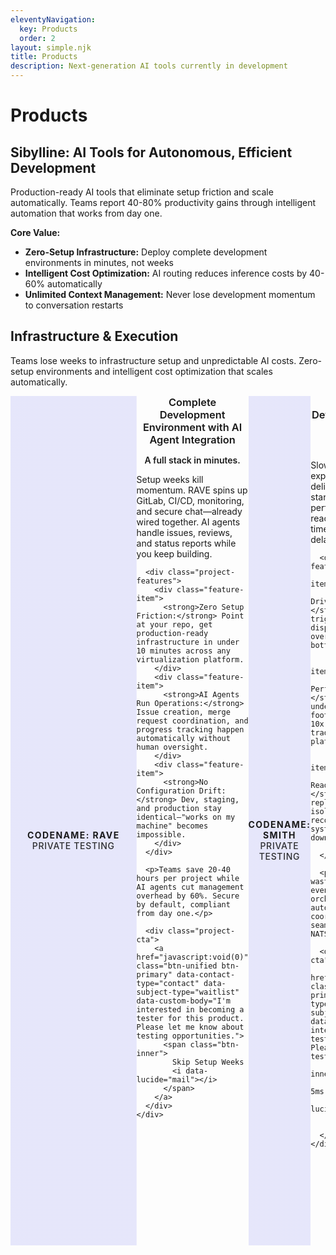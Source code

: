 ```yaml
---
eleventyNavigation:
  key: Products
  order: 2
layout: simple.njk
title: Products
description: Next-generation AI tools currently in development
---
```


# Products

## Sibylline: AI Tools for Autonomous, Efficient Development

Production-ready AI tools that eliminate setup friction and scale automatically. Teams report 40-80% productivity gains through intelligent automation that works from day one.

**Core Value:**
* **Zero-Setup Infrastructure:** Deploy complete development environments in minutes, not weeks
* **Intelligent Cost Optimization:** AI routing reduces inference costs by 40-60% automatically  
* **Unlimited Context Management:** Never lose development momentum to conversation restarts

## Infrastructure & Execution

Teams lose weeks to infrastructure setup and unpredictable AI costs. Zero-setup environments and intelligent cost optimization that scales automatically.

<!-- Product Rave -->
<div class="project-brochure" id="rave-product">
  <div class="project-visual">
    <i data-lucide="factory" class="project-icon"></i>
    <div class="project-codename">Codename: RAVE</div>
    <div class="project-status">Private Testing</div>
  </div>
  <div class="project-content">
    <h3>Complete Development Environment with AI Agent Integration</h3>
    <div class="project-pitch">
      <p><strong>A full stack in minutes.</strong></p>
      <p>Setup weeks kill momentum. RAVE spins up GitLab, CI/CD, monitoring, and secure chat—already wired together. AI agents handle issues, reviews, and status reports while you keep building.</p>
      
      <div class="project-features">
        <div class="feature-item">
          <strong>Zero Setup Friction:</strong> Point at your repo, get production-ready infrastructure in under 10 minutes across any virtualization platform.
        </div>
        <div class="feature-item">
          <strong>AI Agents Run Operations:</strong> Issue creation, merge request coordination, and progress tracking happen automatically without human oversight.
        </div>
        <div class="feature-item">
          <strong>No Configuration Drift:</strong> Dev, staging, and production stay identical—"works on my machine" becomes impossible.
        </div>
      </div>
      
      <p>Teams save 20-40 hours per project while AI agents cut management overhead by 60%. Secure by default, compliant from day one.</p>
      
      <div class="project-cta">
        <a href="javascript:void(0)" class="btn-unified btn-primary" data-contact-type="contact" data-subject-type="waitlist" data-custom-body="I'm interested in becoming a tester for this product. Please let me know about testing opportunities.">
          <span class="btn-inner">
            Skip Setup Weeks
            <i data-lucide="mail"></i>
          </span>
        </a>
      </div>
    </div>
  </div>
</div>

<!-- Product Smith -->
<div class="project-brochure" id="smith-product">
  <div class="project-visual">
    <i data-lucide="cpu" class="project-icon"></i>
    <div class="project-codename">Codename: SMITH</div>
    <div class="project-status">Private Testing</div>
  </div>
  <div class="project-content">
    <h3>Reactive Agent Development Platform</h3>
    <div class="project-pitch">
      <p><strong>Agents that react instantly.</strong></p>
      <p>Slow agents kill user experience. SMITH delivers sub-5ms cold starts with Rust performance—agents react to events in real-time, not after polling delays.</p>
      
      <div class="project-features">
        <div class="feature-item">
          <strong>Event-Driven Architecture:</strong> NATS streams trigger instant agent dispatch. No polling overhead, no coordination bottlenecks.
        </div>
        <div class="feature-item">
          <strong>Rust Performance Core:</strong> Cold starts under 5ms, memory footprint under 150MB. 10x faster than traditional agent platforms.
        </div>
        <div class="feature-item">
          <strong>Production-Ready Reliability:</strong> Deterministic replay, process isolation, automatic recovery. Built for systems that can't go down.
        </div>
      </div>
      
      <p>Teams cut resource waste by 80% through event-driven orchestration that scales automatically. Multi-node coordination happens seamlessly through native NATS integration.</p>
      
      <div class="project-cta">
        <a href="javascript:void(0)" class="btn-unified btn-primary" data-contact-type="contact" data-subject-type="waitlist" data-custom-body="I'm interested in becoming a tester for this product. Please let me know about testing opportunities.">
          <span class="btn-inner">
            Experience Sub-5ms Response
            <i data-lucide="mail"></i>
          </span>
        </a>
      </div>
    </div>
  </div>
</div>

<!-- Product Heimdall -->
<div class="project-brochure" id="heimdall-product">
  <div class="project-visual">
    <i data-lucide="eye" class="project-icon"></i>
    <div class="project-codename">Codename: HEIMDALL</div>
    <div class="project-status">Private Testing</div>
  </div>
  <div class="project-content">
    <h3>Intelligent LLM Router with Cost-Quality Optimization</h3>
    <div class="project-pitch">
      <p><strong>Stop burning tokens on simple tasks.</strong></p>
      <p>Picking models by hand is guesswork—you either waste money on trivial calls or get garbage on complex ones. HEIMDALL runs ML triage, routing each request to the cheapest model that can still nail it.</p>
      
      <div class="project-features">
        <div class="feature-item">
          <strong>Smart Model Routing:</strong> Complexity analysis routes between DeepSeek/Qwen for simple tasks, Claude/GPT-5 for medium, premium reasoning for hard problems.
        </div>
        <div class="feature-item">
          <strong>Cost-Quality Balance:</strong> Research-backed scoring finds the sweet spot—best quality per dollar, not just cheapest or best.
        </div>
        <div class="feature-item">
          <strong>Dynamic Reasoning Budget:</strong> Adjusts thinking time based on task complexity. Simple questions get fast answers, hard problems get deep reasoning.
        </div>
      </div>
      
      <p>Teams cut AI costs by 40-60% while maintaining quality through intelligent triage. OAuth integration with all major providers plus fallback handling means zero downtime.</p>
      
      <div class="project-cta">
        <a href="javascript:void(0)" class="btn-unified btn-primary" data-contact-type="contact" data-subject-type="waitlist" data-custom-body="I'm interested in becoming a tester for this product. Please let me know about testing opportunities.">
          <span class="btn-inner">
            Cut Token Bills 40%
            <i data-lucide="mail"></i>
          </span>
        </a>
      </div>
    </div>
  </div>
</div>

## Research & Knowledge Systems

Knowledge workers lose 2-3 hours daily to information fragmentation and context limits. Unified research intelligence and infinite agent memory transform information chaos into actionable insights.

<!-- Product Mimir -->
<div class="project-brochure" id="mimir-product">
  <div class="project-visual">
    <i data-lucide="brain-circuit" class="project-icon"></i>
    <div class="project-codename">Codename: MIMIR</div>
    <div class="project-status">Private Testing</div>
  </div>
  <div class="project-content">
    <h3>Research Swarm Intelligence for Hard Problems</h3>
    <div class="project-pitch">
      <p><strong>When one agent isn't enough.</strong></p>
      <p>Complex problems need specialized expertise from multiple angles. MIMIR coordinates research agents—code analysis, literature review, cross-domain synthesis—into a six-stage intelligence pipeline that tackles what single agents miss.</p>
      
      <div class="project-features">
        <div class="feature-item">
          <strong>Unified Search Intelligence:</strong> Combines code search, documentation, and research tools into one interface. No more agent confusion from overlapping tools.
        </div>
        <div class="feature-item">
          <strong>Coordinated Agent Swarm:</strong> Specialists work in parallel—code analyzers find patterns, literature reviewers surface research, synthesis agents connect insights.
        </div>
        <div class="feature-item">
          <strong>Six-Stage Problem Pipeline:</strong> From initial analysis through breakthrough synthesis, each stage builds toward solutions that manual research typically misses.
        </div>
      </div>
      
      <p>Engineering teams cut complex problem resolution time by 70% through coordinated intelligence. Citation tracking and systematic workflow coordination eliminate research chaos.</p>
      
      <div class="project-cta">
        <a href="https://github.com/sibyllinesoft/mimir" class="btn-unified btn-primary">
          <span class="btn-inner">
            View on GitHub
            <i data-lucide="github"></i>
          </span>
        </a>
      </div>
    </div>
  </div>
</div>

<!-- Product Lethe -->
<div class="project-brochure" id="lethe-product">
  <div class="project-visual">
    <i data-lucide="memory-stick" class="project-icon"></i>
    <div class="project-codename">Codename: LETHE</div>
    <div class="project-status">Private Testing</div>
  </div>
  <div class="project-content">
    <h3>Infinite Context for Agents Through Intelligent Forgetting</h3>
    <div class="project-pitch">
      <p><strong>Infinite context without the noise.</strong></p>
      <p>Context limits kill productivity. Agents forget important details, you lose momentum choosing what to include, and conversations die after 50 messages. LETHE reads everything but forgets what doesn't matter.</p>
      
      <div class="project-features">
        <div class="feature-item">
          <strong>Smart Context Filtering:</strong> Automatically compresses verbose chat into information-dense summaries while preserving every critical detail.
        </div>
        <div class="feature-item">
          <strong>Zero Manual Decisions:</strong> Stop choosing what context to include. Agents access unlimited conversation history automatically.
        </div>
        <div class="feature-item">
          <strong>Intelligent Compression:</strong> Rewrites long messages into tight summaries that maintain full accuracy and meaning.
        </div>
      </div>
      
      <p>Teams recover 90% of time spent on context management while sessions stretch to 300+ messages without drift or performance loss.</p>
      
      <div class="project-cta">
        <a href="https://github.com/sibyllinesoft/lethe" class="btn-unified btn-primary">
          <span class="btn-inner">
            View on GitHub
            <i data-lucide="github"></i>
          </span>
        </a>
      </div>
    </div>
  </div>
</div>

<!-- Product Scribe -->
<div class="project-brochure" id="scribe-product">
  <div class="project-visual">
    <i data-lucide="zap" class="project-icon"></i>
    <div class="project-codename">Codename: SCRIBE</div>
    <div class="project-status">Production Ready</div>
  </div>
  <div class="project-content">
    <h3>Effortless Codebase Sharing with LLMs That Scales to Any Repository</h3>
    <div class="project-pitch">
      <p><strong>Point at any repo, get LLM-ready code.</strong></p>
      <p>Preparing code for LLMs is tedious—you guess which files matter, hit token limits, and miss critical dependencies. SCRIBE uses PageRank algorithms to find what's actually important and formats it perfectly for any LLM.</p>
      
      <div class="project-features">
        <div class="feature-item">
          <strong>One-Command Analysis:</strong> Point at any GitHub repo and get perfectly formatted, LLM-ready code in seconds. Zero manual file selection.
        </div>
        <div class="feature-item">
          <strong>Smart Code Ranking:</strong> PageRank centrality identifies critical relationships and core functionality that manual selection typically misses.
        </div>
        <div class="feature-item">
          <strong>Scales to Any Size:</strong> Small projects get full coverage, massive codebases get intelligently prioritized using research-backed algorithms.
        </div>
      </div>
      
      <p>Teams cut code preparation time by 85% while LLMs get maximum insight per token through semantic chunking and dependency-aware selection.</p>
      
      <div class="project-cta">
        <a href="https://github.com/sibyllinesoft/scribe" class="btn-unified btn-primary">
          <span class="btn-inner">
            View on GitHub
            <i data-lucide="github"></i>
          </span>
        </a>
      </div>
    </div>
  </div>
</div>

## Agent Optimization & Workflow

Agent workflows fail 40-60% of the time due to suboptimal prompts and scattered tooling. Self-improving agents and unified tool orchestration transform manual coordination into automated precision.

<!-- Product Minerva -->
<div class="project-brochure" id="minerva-product">
  <div class="project-visual">
    <i data-lucide="network" class="project-icon"></i>
    <div class="project-codename">Codename: MINERVA</div>
    <div class="project-status">Private Testing</div>
  </div>
  <div class="project-content">
    <h3>Meta MCP Server: Unified Intelligence Across All Your Tools</h3>
    <div class="project-pitch">
      <p><strong>One interface, every tool.</strong></p>
      <p>Agents waste time hunting for the right tool across scattered MCP servers. MINERVA discovers and validates every tool automatically, then uses hybrid search to match natural language queries to exact capabilities.</p>
      
      <div class="project-features">
        <div class="feature-item">
          <strong>Automatic Discovery:</strong> Finds and validates tools from multiple MCP servers, creating unified directories without manual configuration.
        </div>
        <div class="feature-item">
          <strong>Smart Tool Matching:</strong> BM25 search plus dense embeddings finds exactly the right tool for any query. No more guessing which tool does what.
        </div>
        <div class="feature-item">
          <strong>Production Performance:</strong> Fast mode (200ms) to Thorough mode (2s) with OpenTelemetry observability and circuit breakers built in.
        </div>
      </div>
      
      <p>Teams cut tool discovery time by 75% while RBAC controls and degradation modes ensure reliable production deployment. Optional DAG generation orchestrates complex workflows automatically.</p>
      
      <div class="project-cta">
        <a href="javascript:void(0)" class="btn-unified btn-primary" data-contact-type="contact" data-subject-type="waitlist" data-custom-body="I'm interested in becoming a tester for this product. Please let me know about testing opportunities.">
          <span class="btn-inner">
            Unify Your Tools
            <i data-lucide="mail"></i>
          </span>
        </a>
      </div>
    </div>
  </div>
</div>

<!-- Product Daedalus -->
<div class="project-brochure" id="daedalus-product">
  <div class="project-visual">
    <i data-lucide="brain-circuit" class="project-icon"></i>
    <div class="project-codename">Codename: DAEDALUS</div>
    <div class="project-status">Private Testing</div>
  </div>
  <div class="project-content">
    <h3>Online Agent Optimization Framework</h3>
    <div class="project-pitch">
      <p><strong>Agents that get better automatically.</strong></p>
      <p>Agent prompts break on edge cases and require constant tuning. DAEDALUS learns from performance metrics and failure patterns to optimize prompts continuously—individual agents and entire workflows get better without manual intervention.</p>
      
      <div class="project-features">
        <div class="feature-item">
          <strong>Automatic Prompt Generation:</strong> Analyzes task complexity to generate tailored prompts with specific requirements and success criteria built in.
        </div>
        <div class="feature-item">
          <strong>Performance-Driven Evolution:</strong> Learns from historical metrics and failure patterns to prevent agent breakdowns before they happen.
        </div>
        <div class="feature-item">
          <strong>Workflow-Level Optimization:</strong> Optimizes entire agent coordination patterns, not just individual prompts. Reduces failure cascades across complex workflows.
        </div>
      </div>
      
      <p>Teams see 60% improvement in agent task success rates while eliminating hours spent crafting prompts that break on production edge cases.</p>
      
      <div class="project-cta">
        <a href="javascript:void(0)" class="btn-unified btn-primary" data-contact-type="contact" data-subject-type="waitlist" data-custom-body="I'm interested in becoming a tester for this product. Please let me know about testing opportunities.">
          <span class="btn-inner">
            Self-Optimizing Agents
            <i data-lucide="mail"></i>
          </span>
        </a>
      </div>
    </div>
  </div>
</div>

<!-- Product Conclave -->
<div class="project-brochure" id="conclave-product">
  <div class="project-visual">
    <i data-lucide="users" class="project-icon"></i>
    <div class="project-codename">Codename: CONCLAVE</div>
    <div class="project-status">Private Testing</div>
  </div>
  <div class="project-content">
    <h3>AI-Powered Workflow Planning Through Expert Debate</h3>
    <div class="project-pitch">
      <p><strong>Plans that survive first contact.</strong></p>
      <p>Single-perspective planning misses risks and dependencies. CONCLAVE runs structured debates between 3-4 expert personas who analyze requirements from different angles—technical, business, ops, security—then converge on executable plans.</p>
      
      <div class="project-features">
        <div class="feature-item">
          <strong>Expert AI Debate:</strong> Planning personas challenge each other through structured rounds, surfacing blind spots that single-agent planning typically misses.
        </div>
        <div class="feature-item">
          <strong>Executable Output:</strong> Structured XML workflows with task dependencies, risk registers, and timeline estimates ready for immediate implementation.
        </div>
        <div class="feature-item">
          <strong>Codebase-Aware Planning:</strong> Analyzes existing patterns and architecture to create plans that leverage what's already built and avoid conflicts.
        </div>
      </div>
      
      <p>Project managers cut planning time by 80% while identifying 3x more risks and dependencies. Seamless MCP integration with Claude Desktop—no setup complexity required.</p>
      
      <div class="project-cta">
        <a href="javascript:void(0)" class="btn-unified btn-primary" data-contact-type="contact" data-subject-type="waitlist" data-custom-body="I'm interested in becoming a tester for this product. Please let me know about testing opportunities.">
          <span class="btn-inner">
            Expert AI Planning
            <i data-lucide="mail"></i>
          </span>
        </a>
      </div>
    </div>
  </div>
</div>

## Software Development

Legacy development tools fail with 87% false positive rates and crash under scale. AI-native code analysis and intelligent duplicate detection guide teams toward high-impact improvements.

<!-- Product Echo -->
<div class="project-brochure" id="echo-product">
  <div class="project-visual">
    <i data-lucide="search-code" class="project-icon"></i>
    <div class="project-codename">Codename: ECHO</div>
    <div class="project-status">Production Ready</div>
  </div>
  <div class="project-content">
    <h3>Next-Generation Duplicate Code Detection</h3>
    <div class="project-pitch">
      <p><strong>Find duplicates tools miss completely.</strong></p>
      <p>Traditional tools false-flag 87% of the time, missing semantic duplicates entirely. ECHO uses GraphCodeBERT embeddings to catch identical logic with different syntax—the duplicates that actually matter for refactoring.</p>
      
      <div class="project-features">
        <div class="feature-item">
          <strong>AI-Native Detection:</strong> GraphCodeBERT-mini embeddings identify semantically identical code patterns regardless of variable names or syntax style.
        </div>
        <div class="feature-item">
          <strong>Blazing Performance:</strong> LSH-optimized algorithms index 250k LOC repositories in 9 seconds with zero crashes or memory issues.
        </div>
        <div class="feature-item">
          <strong>Fully Local:</strong> 100% local processing with zero cloud dependencies. Perfect for regulated industries and security-conscious teams.
        </div>
      </div>
      
      <p>Teams achieve 90%+ accuracy vs traditional tools' 13% while native MCP integration lets AI coding assistants detect and refactor duplicates in real-time workflows.</p>
      
      <div class="project-cta">
        <a href="https://github.com/sibyllinesoft/echo" target="_blank" rel="noopener noreferrer" class="btn-unified btn-primary">
          <span class="btn-inner">
            View on GitHub
            <i data-lucide="github"></i>
          </span>
        </a>
      </div>
    </div>
  </div>
</div>

<!-- Product Arbiter -->
<div class="project-brochure" id="arbiter-product">
  <div class="project-visual">
    <i data-lucide="gavel" class="project-icon"></i>
    <div class="project-codename">Codename: ARBITER</div>
    <div class="project-status">Private Testing</div>
  </div>
  <div class="project-content">
    <h3>Complete Software Development Specification Service</h3>
    <div class="project-pitch">
      <p><strong>From requirements to running code.</strong></p>
      <p>Requirements change, specifications drift, and teams build the wrong thing. ARBITER uses CUE language for mathematical precision—specifications become executable contracts that generate validated software automatically.</p>
      
      <div class="project-features">
        <div class="feature-item">
          <strong>Mathematical Specifications:</strong> CUE language transforms business requirements into comprehensive specs with robustness guarantees and built-in validation.
        </div>
        <div class="feature-item">
          <strong>Automatic Code Generation:</strong> Specifications convert directly into functional software with comprehensive testing built in from the start.
        </div>
        <div class="feature-item">
          <strong>Real-Time Stakeholder Sync:</strong> Auto-generated diagrams update as requirements evolve, ensuring continuous alignment throughout development.
        </div>
      </div>
      
      <p>Product teams cut specification-to-code iterations by 90% through mathematical precision that eliminates manual bottlenecks and requirement drift.</p>
      
      <div class="project-cta">
        <a href="https://github.com/sibyllinesoft/arbiter" class="btn-unified btn-primary">
          <span class="btn-inner">
            View on GitHub
            <i data-lucide="github"></i>
          </span>
        </a>
      </div>
    </div>
  </div>
</div>

<!-- Product Valknut -->
<div class="project-brochure" id="valknut-product">
  <div class="project-visual">
    <i data-lucide="layers" class="project-icon"></i>
    <div class="project-codename">Codename: VALKNUT</div>
    <div class="project-status">Production Ready</div>
  </div>
  <div class="project-content">
    <h3>Static Analysis Engine for AI-Guided Refactoring</h3>
    <div class="project-pitch">
      <p><strong>Stop AI agents hunting blindly.</strong></p>
      <p>AI agents waste time hunting for refactoring opportunities across codebases. VALKNUT creates precise problem roadmaps with 0-1 urgency scores—agents focus on highest-impact issues first instead of wandering randomly.</p>
      
      <div class="project-features">
        <div class="feature-item">
          <strong>Precise Problem Ranking:</strong> Deterministic complexity, duplication, and dependency metrics generate refactoring urgency scores without runtime profiling.
        </div>
        <div class="feature-item">
          <strong>AI Agent Integration:</strong> Purpose-built MCP server lets Claude Code and other AI tools query problematic code automatically and focus efficiently.
        </div>
        <div class="feature-item">
          <strong>Systemic Refactoring Intelligence:</strong> Identifies Impact Packs and circular dependencies that should be tackled together—prevents isolated changes that miss systemic issues.
        </div>
      </div>
      
      <p>Engineering teams achieve 75% more efficient AI-guided refactoring through targeted problem identification. Multi-language support for Python, TypeScript, JavaScript, and Rust.</p>
      
      <div class="project-cta">
        <a href="https://github.com/sibyllinesoft/valknut" class="btn-unified btn-primary">
          <span class="btn-inner">
            View on GitHub
            <i data-lucide="github"></i>
          </span>
        </a>
      </div>
    </div>
  </div>
</div>

## Developer Control & Integration

Development teams face crushing AI inference costs and vendor lock-in while building AI-powered applications. User-controlled AI integration and unlimited conversation contexts give developers power while preserving user autonomy.

<!-- Product MindLink -->
<div class="project-brochure" id="mindlink-product">
  <div class="project-visual">
    <i data-lucide="key" class="project-icon"></i>
    <div class="project-codename">Codename: MINDLINK</div>
    <div class="project-status">Production Ready</div>
  </div>
  <div class="project-content">
    <h3>Every Developer's AI Dream: Zero Setup, Total Control</h3>
    <div class="project-pitch">
      <p><strong>Build AI apps without AI bills.</strong></p>
      <p>AI inference costs crush indie developers while vendors lock users in. MINDLINK flips the script—users bring their own AI (Ollama, Claude Code, any provider) while you deliver premium features without infrastructure costs.</p>
      
      <div class="project-features">
        <div class="feature-item">
          <strong>Zero Infrastructure Costs:</strong> Users pay for their own AI usage while your app delivers intelligence features without crushing monthly bills.
        </div>
        <div class="feature-item">
          <strong>Universal AI Integration:</strong> Single secure handshake covers every configuration—local Ollama, cloud providers, Claude Code routing to any service.
        </div>
        <div class="feature-item">
          <strong>Complete User Control:</strong> Users control costs, model selection, data flow, and usage limits. No vendor lock-in, no privacy compromises.
        </div>
      </div>
      
      <p>Development teams eliminate 100% of AI inference costs while users maintain complete sovereignty. Secure sandboxed connections preserve privacy while unleashing full AI power.</p>
      
      <div class="project-cta">
        <a href="javascript:void(0)" class="btn-unified btn-primary" data-contact-type="contact" data-subject-type="waitlist" data-custom-body="I'm interested in becoming a tester for this product. Please let me know about testing opportunities.">
          <span class="btn-inner">
            Zero AI Bills
            <i data-lucide="mail"></i>
          </span>
        </a>
      </div>
    </div>
  </div>
</div>

<!-- Product Hydra -->
<div class="project-brochure" id="hydra-product">
  <div class="project-visual">
    <i data-lucide="git-branch-plus" class="project-icon"></i>
    <div class="project-codename">Codename: HYDRA</div>
    <div class="project-status">Production Ready</div>
  </div>
  <div class="project-content">
    <h3>Multi-Agent Development System for Extended Claude Code Sessions</h3>
    <div class="project-pitch">
      <p><strong>Keep building, stop restarting.</strong></p>
      <p>Claude Code stalls after 50 messages, killing momentum on complex projects. HYDRA spins up 50+ specialist agents—backend architects, security auditors, test writers—so context never drops and conversations run for days.</p>
      
      <div class="project-features">
        <div class="feature-item">
          <strong>Unlimited Sessions:</strong> 300+ message conversations without performance loss through context isolation technology. Build complex features in single sessions.
        </div>
        <div class="feature-item">
          <strong>50+ Domain Experts:</strong> Specialist agents with cutting-edge 2024-2025 framework knowledge handle every development need without context switching.
        </div>
        <div class="feature-item">
          <strong>Parallel Coordination:</strong> Multiple agents work simultaneously on complex projects while maintaining coordination and delivering integrated results.
        </div>
      </div>
      
      <p>Senior engineers recover 2-3 hours daily by eliminating context restoration overhead while teams achieve 60-80% productivity gains through uninterrupted development flow.</p>
      
      <div class="project-cta">
        <a href="https://github.com/sibyllinesoft/hydra" class="btn-unified btn-primary">
          <span class="btn-inner">
            View on GitHub
            <i data-lucide="github"></i>
          </span>
        </a>
      </div>
    </div>
  </div>
</div>

## Creative

Creative professionals lose 40-60% of productive time to manual trend research and inefficient ideation. Data-driven creative intelligence and automated trend analysis transform creative guesswork into strategic advantage.

<!-- Product Bookworm -->
<div class="project-brochure" id="bookworm-product">
  <div class="project-visual">
    <i data-lucide="book-open" class="project-icon"></i>
    <div class="project-codename">Codename: BOOKWORM</div>
    <div class="project-status">Stealth Development</div>
  </div>
  <div class="project-content">
    <h3>Manuscript Analysis Tool for Writers and Publishers</h3>
    <div class="project-pitch">
      <p><strong>Fix story problems before publication.</strong></p>
      <p>Writers get subjective feedback that misses structural issues while publishers gamble on manuscripts without objective data. BOOKWORM analyzes narrative patterns that drive reader engagement—pacing, tension, character development—with specific improvement recommendations.</p>
      
      <div class="project-features">
        <div class="feature-item">
          <strong>Structural Problem Detection:</strong> Identifies pacing drops, tension valleys, and character development gaps with specific recommendations for improvement.
        </div>
        <div class="feature-item">
          <strong>Reader Engagement Prediction:</strong> Tracks emotional intensity patterns and dialogue quality against successful published works to predict engagement levels.
        </div>
        <div class="feature-item">
          <strong>Character Arc Analysis:</strong> Quantifies character growth trajectories and identifies voice inconsistencies throughout narrative development.
        </div>
      </div>
      
      <p>Authors reduce revision cycles by 40-60% through targeted feedback while self-published authors see 25-30% higher reader engagement after analysis-driven revisions.</p>
      
      <div class="project-cta">
        <a href="javascript:void(0)" class="btn-unified btn-primary" data-contact-type="contact" data-subject-type="waitlist" data-custom-body="I'm interested in becoming a tester for this product. Please let me know about testing opportunities.">
          <span class="btn-inner">
            Analyze Your Manuscript
            <i data-lucide="mail"></i>
          </span>
        </a>
      </div>
    </div>
  </div>
</div>

<!-- Product Ideoscope -->
<div class="project-brochure" id="ideoscope-product">
  <div class="project-visual">
    <i data-lucide="radar" class="project-icon"></i>
    <div class="project-codename">Codename: IDEOSCOPE</div>
    <div class="project-status">Discovery Phase</div>
  </div>
  <div class="project-content">
    <h3>Content Trend Analysis Platform for Creators</h3>
    <div class="project-pitch">
      <p><strong>Spot trends before your competition.</strong></p>
      <p>Creators waste hours researching trends that are already mainstream while missing emerging patterns. IDEOSCOPE identifies content patterns 2-3 weeks before they explode, giving you first-mover advantage in your niche.</p>
      
      <div class="project-features">
        <div class="feature-item">
          <strong>Early Trend Detection:</strong> Automated monitoring across major platforms identifies emerging patterns 2-3 weeks before mainstream awareness hits.
        </div>
        <div class="feature-item">
          <strong>Niche-Specific Intelligence:</strong> Focused monitoring for your creative domain with engagement pattern analysis and audience insights tailored to your space.
        </div>
        <div class="feature-item">
          <strong>Actionable Visual Insights:</strong> Auto-curated inspiration boards show what's working, why it resonates, and how to adapt patterns for your audience.
        </div>
      </div>
      
      <p>Creators reduce research time by 70% while increasing content relevance by 40-60%. Early trend adoption delivers 3-5x higher engagement rates through data-driven pattern identification.</p>
      
      <div class="project-cta">
        <a href="javascript:void(0)" class="btn-unified btn-primary" data-contact-type="contact" data-subject-type="waitlist" data-custom-body="I'm interested in becoming a tester for this product. Please let me know about testing opportunities.">
          <span class="btn-inner">
            Predict Trends Early
            <i data-lucide="mail"></i>
          </span>
        </a>
      </div>
    </div>
  </div>
</div>

<!-- Product Darwin -->
<div class="project-brochure" id="darwin-product">
  <div class="project-visual">
    <i data-lucide="git-branch" class="project-icon"></i>
    <div class="project-codename">Codename: DARWIN</div>
    <div class="project-status">Private Testing</div>
  </div>
  <div class="project-content">
    <h3>Automated Idea Generation and Refinement System</h3>
    <div class="project-pitch">
      <p><strong>Generate 500 concepts while you sleep.</strong></p>
      <p>Creative teams burn out generating ideas while missing breakthrough combinations. DARWIN runs 24/7 concept generation with multi-criteria AI assessment—300-500 variations overnight, filtered for feasibility, originality, and market potential.</p>
      
      <div class="project-features">
        <div class="feature-item">
          <strong>24/7 Concept Engine:</strong> Automated ideation produces hundreds of variations overnight while teams focus on execution—maximizing output without resource drain.
        </div>
        <div class="feature-item">
          <strong>Multi-Criteria Filtering:</strong> AI evaluates ideas across feasibility, originality, and market potential so only high-quality concepts surface for human review.
        </div>
        <div class="feature-item">
          <strong>Breakthrough Hybrid Discovery:</strong> Systematic concept combination identifies innovative ideas that manual brainstorming sessions typically miss completely.
        </div>
      </div>
      
      <p>Creative teams cut ideation time by 80% while generating 5-10x more concepts per project. Innovation teams see 40% increase in breakthrough ideas through continuous background development.</p>
      
      <div class="project-cta">
        <a href="javascript:void(0)" class="btn-unified btn-primary" data-contact-type="contact" data-subject-type="waitlist" data-custom-body="I'm interested in becoming a tester for this product. Please let me know about testing opportunities.">
          <span class="btn-inner">
            10x Your Ideation
            <i data-lucide="mail"></i>
          </span>
        </a>
      </div>
    </div>
  </div>
</div>

---

## Ready to Transform Your Development Workflow?

Sibylline AI tools help teams eliminate setup friction and reduce operational costs through intelligent automation.

### Get Started Today

**Engineering Teams:** HYDRA for unlimited Claude Code sessions or RAVE for zero-setup environments deliver immediate productivity gains.

**Creative Teams:** BOOKWORM and IDEOSCOPE provide data-driven insights that reduce creative guesswork.

**Enterprise:** Complete solutions with SMITH's reactive platform and HEIMDALL's cost-optimized AI routing.

### Contact

- **Demo Request:** Schedule live demonstrations with our technical team
- **Enterprise:** Discuss custom implementations and volume licensing  
- **Pilot Program:** Join selective beta testing for early access
- **Integration:** Get hands-on implementation and deployment support

Use product CTAs above or contact us directly for enterprise discussions. All products include documentation, support, and migration assistance.

---

<style>
/* Project Brochure - Stealth Project Style */
.project-brochure {
  display: flex;
  background: var(--color-surface-50);
  border: 1px solid var(--color-border-light-50);
  border-radius: var(--radius-lg);
  margin: var(--space-3xl) 0;
  overflow: hidden;
  box-shadow: var(--shadow-sm);
  transition: all 0.3s ease;
}

.project-brochure:hover {
  transform: translateY(-2px);
  box-shadow: var(--shadow-lg);
  border-color: var(--color-accent);
}

.project-visual {
  flex: 0 0 40%;
  background: var(--color-graphite-700);
  display: flex;
  flex-direction: column;
  align-items: center;
  justify-content: center;
  padding: var(--space-3xl) var(--space-2xl);
  position: relative;
  background-size: cover;
  background-position: center;
  background-blend-mode: overlay;
  text-align: center;
}

/* Project-specific background images */
#bookworm-product .project-visual {
  background-image: linear-gradient(rgba(99, 102, 241, 0.15), rgba(99, 102, 241, 0.15)), url('/img/optimized/product-bookworm.webp');
}

#darwin-product .project-visual {
  background-image: linear-gradient(rgba(99, 102, 241, 0.15), rgba(99, 102, 241, 0.15)), url('/img/optimized/product-darwin.webp');
}

#ideoscope-product .project-visual {
  background-image: linear-gradient(rgba(99, 102, 241, 0.15), rgba(99, 102, 241, 0.15)), url('/img/optimized/product-ideoscope.webp');
}

#mimir-product .project-visual {
  background-image: linear-gradient(rgba(99, 102, 241, 0.15), rgba(99, 102, 241, 0.15)), url('/img/optimized/product-mimir.webp');
}

#agentzoo-product .project-visual {
  background-image: linear-gradient(rgba(99, 102, 241, 0.15), rgba(99, 102, 241, 0.15)), url('/img/optimized/product-agentzoo.webp');
}

#mindlink-product .project-visual {
  background-image: linear-gradient(rgba(99, 102, 241, 0.15), rgba(99, 102, 241, 0.15)), url('/img/optimized/product-mindlink.webp');
}

#rave-product .project-visual {
  background-image: linear-gradient(rgba(99, 102, 241, 0.15), rgba(99, 102, 241, 0.15)), url('/img/optimized/product-rave.webp');
}

#lethe-product .project-visual {
  background-image: linear-gradient(rgba(99, 102, 241, 0.15), rgba(99, 102, 241, 0.15)), url('https://images.unsplash.com/photo-1571989237340-98fb838eeef1?q=80&w=1528&auto=format&fit=crop&ixlib=rb-4.1.0&ixid=M3wxMjA3fDB8MHxwaG90by1wYWdlfHx8fGVufDB8fHx8fA%3D%3D');
}

#scribe-product .project-visual {
  background-image: linear-gradient(rgba(99, 102, 241, 0.15), rgba(99, 102, 241, 0.15)), url('https://images.unsplash.com/photo-1555066931-4365d14bab8c?q=80&w=2670&auto=format&fit=crop&ixlib=rb-4.1.0&ixid=M3wxMjA3fDB8MHxwaG90by1wYWdlfHx8fGVufDB8fHx8fA%3D%3D');
}

#smith-product .project-visual {
  background-image: linear-gradient(rgba(99, 102, 241, 0.15), rgba(99, 102, 241, 0.15)), url('https://images.unsplash.com/photo-1496247749665-49cf5b1022e9?q=80&w=2673&auto=format&fit=crop&ixlib=rb-4.1.0&ixid=M3wxMjA3fDB8MHxwaG90by1wYWdlfHx8fGVufDB8fHx8fA%3D%3D');
}

#daedalus-product .project-visual {
  background-image: linear-gradient(rgba(99, 102, 241, 0.15), rgba(99, 102, 241, 0.15)), url('https://images.unsplash.com/photo-1581291518857-4e27b48ff24e?q=80&w=2670&auto=format&fit=crop&ixlib=rb-4.1.0&ixid=M3wxMjA3fDB8MHxwaG90by1wYWdlfHx8fGVufDB8fHx8fA%3D%3D');
}

#conclave-product .project-visual {
  background-image: linear-gradient(rgba(99, 102, 241, 0.15), rgba(99, 102, 241, 0.15)), url('https://images.unsplash.com/photo-1517048676732-d65bc937f952?q=80&w=2670&auto=format&fit=crop&ixlib=rb-4.1.0&ixid=M3wxMjA3fDB8MHxwaG90by1wYWdlfHx8fGVufDB8fHx8fA%3D%3D');
}

#minerva-product .project-visual {
  background-image: linear-gradient(rgba(99, 102, 241, 0.15), rgba(99, 102, 241, 0.15)), url('https://images.unsplash.com/photo-1558494949-ef010cbdcc31?q=80&w=2670&auto=format&fit=crop&ixlib=rb-4.1.0&ixid=M3wxMjA3fDB8MHxwaG90by1wYWdlfHx8fGVufDB8fHx8fA%3D%3D');
}

#hydra-product .project-visual {
  background-image: linear-gradient(rgba(99, 102, 241, 0.15), rgba(99, 102, 241, 0.15)), url('https://images.unsplash.com/photo-1681800834704-121aa6378fff?q=80&w=1528&auto=format&fit=crop&ixlib=rb-4.1.0&ixid=M3wxMjA3fDB8MHxwaG90by1wYWdlfHx8fGVufDB8fHx8fA%3D%3D');
}

#echo-product .project-visual {
  background-image: linear-gradient(rgba(99, 102, 241, 0.15), rgba(99, 102, 241, 0.15)), url('https://images.unsplash.com/photo-1555066931-4365d14bab8c?q=80&w=2670&auto=format&fit=crop&ixlib=rb-4.1.0&ixid=M3wxMjA3fDB8MHxwaG90by1wYWdlfHx8fGVufDB8fHx8fA%3D%3D');
}

#arbiter-product .project-visual {
  background-image: linear-gradient(rgba(234, 179, 8, 0.15), rgba(234, 179, 8, 0.15)), url('https://images.unsplash.com/photo-1589829545856-d10d557cf95f?q=80&w=2670&auto=format&fit=crop&ixlib=rb-4.1.0&ixid=M3wxMjA3fDB8MHxwaG90by1wYWdlfHx8fGVufDB8fHx8fA%3D%3D');
}

#heimdall-product .project-visual {
  background-image: linear-gradient(rgba(14, 165, 233, 0.15), rgba(14, 165, 233, 0.15)), url('https://images.unsplash.com/photo-1451187580459-43490279c0fa?q=80&w=2672&auto=format&fit=crop&ixlib=rb-4.1.0&ixid=M3wxMjA3fDB8MHxwaG90by1wYWdlfHx8fGVufDB8fHx8fA%3D%3D');
}

#valknut-product .project-visual {
  background-image: linear-gradient(rgba(99, 102, 241, 0.15), rgba(99, 102, 241, 0.15)), url('https://images.unsplash.com/photo-1612528449557-90f97e0cf75c?q=80&w=2940&auto=format&fit=crop&ixlib=rb-4.1.0&ixid=M3wxMjA3fDB8MHxwaG90by1wYWdlfHx8fGVufDB8fHx8fA%3D%3D');
}

.project-icon {
  width: 4rem;
  height: 4rem;
  color: var(--color-accent);
  margin-bottom: var(--space-lg);
  filter: drop-shadow(0 0 8px rgba(99, 102, 241, 0.4));
}

.project-codename {
  color: var(--color-accent);
  font-size: var(--text-xl);
  font-weight: 700;
  margin-bottom: var(--space-sm);
  text-transform: uppercase;
  letter-spacing: 0.1em;
  text-align: center;
}

.project-status {
  color: var(--color-text-light);
  font-size: var(--text-sm);
  font-weight: 500;
  text-transform: uppercase;
  letter-spacing: 0.05em;
  opacity: 0.9;
  text-align: center;
}

.project-content {
  flex: 1;
  padding: var(--space-3xl);
}

.project-content h2 {
  margin-top: 0;
  margin-bottom: var(--space-lg);
  color: var(--color-text);
  font-size: var(--text-3xl);
  font-weight: 700;
  text-align: center;
}

.project-content h3 {
  margin-top: 0;
  margin-bottom: var(--space-lg);
  color: var(--color-text);
  font-weight: 600;
  text-align: center;
}

.project-pitch {
  color: var(--color-text-light);
  line-height: var(--leading-relaxed);
}

.project-pitch p {
  margin-bottom: var(--space-lg);
}

.project-pitch strong {
  color: var(--color-text-muted);
  font-weight: 600;
  display: block;
  text-align: center;
}

.project-features {
  margin: var(--space-2xl) 0;
  background: var(--color-background);
  border-radius: var(--radius-md);
  padding: var(--space-xl);
  border-left: 3px solid var(--color-accent);
}

.feature-item {
  margin-bottom: var(--space-lg);
  padding-left: var(--space-md);
}

.feature-item:last-child {
  margin-bottom: 0;
}

.feature-item strong {
  color: var(--color-accent);
  font-weight: 600;
  display: block;
  margin-bottom: var(--space-xs);
}

.project-tagline {
  color: var(--color-text);
  font-weight: 500;
  font-style: italic;
  margin-bottom: var(--space-lg);
  font-size: var(--text-lg);
  text-align: center;
}

.project-cta {
  margin-top: var(--space-lg);
  text-align: center;
}



/* Responsive Design */
@media (max-width: 768px) {
  .project-brochure {
    flex-direction: column;
  }
  
  .project-visual {
    flex: none;
    padding: var(--space-2xl);
  }
  
  .project-icon {
    width: 3rem;
    height: 3rem;
  }
  
  .project-content {
    padding: var(--space-2xl);
  }
  
  .project-content h2 {
    font-size: var(--text-2xl);
  }
  
  .project-features {
    padding: var(--space-lg);
  }
  
  .project-codename {
    font-size: var(--text-lg);
  }
}
</style>